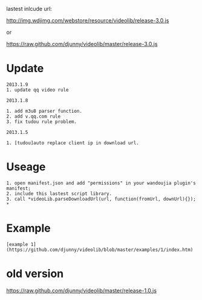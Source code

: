 lastest inlcude url:

http://img.wdjimg.com/webstore/resource/videolib/release-3.0.js

or

https://raw.github.com/djunny/videolib/master/release-3.0.js


Update
========

	2013.1.9
	1. update qq video rule

	2013.1.8
	
	1. add m3u8 parser function.
	2. add v.qq.com rule
	3. fix tudou rule problem.
	
	2013.1.5

	1. [tudou]auto replace client ip in download url.

Useage
========

	1. open manifest.json and add "permissions" in your wandoujia plugin's manifest;
	2. include this lastest script library.
	3. call *videoLib.parseDownloadUrl(url, function(fromUrl, downUrl){}); *


Example
========

	[example 1](https://github.com/djunny/videolib/blob/master/examples/1/index.htm)



old version
========
https://raw.github.com/djunny/videolib/master/release-1.0.js
